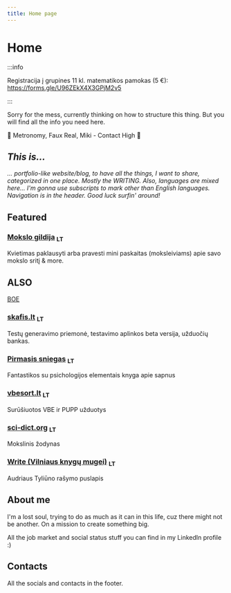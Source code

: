```yaml
---
title: Home page
---
```


# Home

:::info

Registracija į grupines 11 kl. matematikos pamokas (5 €): https://forms.gle/U96ZEkX4X3GPjM2v5

:::

Sorry for the mess, currently thinking on how to structure this thing. But you will find all the info you need here.

🎵 Metronomy, Faux Real, Miki - Contact High 🎵

## _This is..._

_... portfolio-like website/blog, to have all the things, I want to share, categorized in one place. Mostly the WRITING. Also, languages are mixed here... I'm gonna use subscripts to mark other than English languages. Navigation is in the header. Good luck surfin' around!_

## Featured

### [Mokslo gildija] <sub>LT</sub>

Kvietimas paklausyti arba pravesti mini paskaitas (moksleiviams) apie savo mokslo sritį & more.

## ALSO

[BOE](/docs/teach/book-of-everything)

### [skafis.lt] <sub>LT</sub>

Testų generavimo priemonė, testavimo aplinkos beta versija, užduočių bankas.

### [Pirmasis sniegas] <sub>LT</sub>

Fantastikos su psichologijos elementais knyga apie sapnus

### [vbesort.lt] <sub>LT</sub>

Surūšiuotos VBE ir PUPP užduotys

### [sci-dict.org] <sub>LT</sub>

Mokslinis žodynas

### [Write (Vilniaus knygų mugei)] <sub>LT</sub>

Audriaus Tyliūno rašymo puslapis

## About me

I'm a lost soul, trying to do as much as it can in this life, cuz there might not be another. On a mission to create something big.

All the job market and social status stuff you can find in my LinkedIn profile :)

## Contacts

All the socials and contacts in the footer.

[Pirmasis sniegas]: /docs/write/the-first-snow
[Mokslo gildija]: docs/teach/the-science-guild
[vbesort.lt]: https://www.vbesort.lt
[sci-dict.org]: https://www.sci-dict.org
[skafis.lt]: https://www.skafis.lt
[Write (Vilniaus knygų mugei)]: /docs/write
